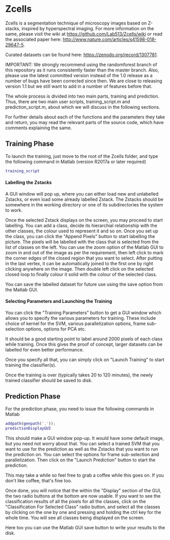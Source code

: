 # Zcells
Zcells is a segmentation technique of microscopy images based on Z-stacks, inspired by hyperspectral imaging.
For more information on the same, please visit the wiki at <https://github.com/Lab513/Zcells/wiki> or read the associated paper here: <http://www.nature.com/articles/s41598-018-29647-5>.

Curated datasets can be found here: <https://zenodo.org/record/1307781>.

IMPORTANT: We strongly recommend using the randomforest branch of this repository as it runs consistently faster than the master branch. Also, please use the latest committed version instead of the 1.0 release as a number of bugs have been corrected since then. We are close to releasing version 1.1 but we still want to add in a number of features before that.

The whole process is divided into two main parts, training and prediction. Thus, there are two main user scripts, training_script.m and prediction_script.m, about which we will discuss in the following sections.

For further details about each of the functions and the parameters they take and return, you may read the relevant parts of the source code, which have comments explaining the same.

## Training Phase
To launch the training, just move to the root of the Zcells folder, and type the following command in Matlab (version R2017a or later required)

`````matlab
training_script
`````

#### Labelling the Zstacks
A GUI window will pop up, where you can either load new and unlabelled Zstacks, or even load some already labelled Zstack. The Zstacks should be somewhere in the working directory or one of its subdirectories the system to work.

Once the selected Zstack displays on the screen, you may proceed to start labelling. You can add a class, decide its hierarchial relationship with the other classes, the colour used to represent it and so on. Once you set up the class, you can click the "Append Pixels" button to start labelling the picture. The pixels will be labelled with the class that is selected from the list of classes on the left. You can use the zoom option of the Matlab GUI to zoom in and out of the image as per the requirement, then left click to mark the corner edges of the closed region that you want to select. After putting in the last vertex, it can be automatically joined to the first one by right clicking anywhere on the image. Then double left click on the selected closed loop to finally colour it solid with the colour of the selected class.

You can save the labelled dataset for future use using the save option from the Matlab GUI.

#### Selecting Parameters and Launching the Training
You can click the "Training Parameters" button to get a GUI window which allows you to specify the various parameters for training. These include choice of kernel for the SVM, various parallelization options, frame sub-selection options, options for PCA etc.

It should be a good starting point to label around 2000 pixels of each class while training. Once this gives the proof of concept, larger datasets can be labelled for even better performance.

Once you specify all that, you can simply click on "Launch Training" to start training the classifier(s).

Once the training is over (typically takes 20 to 120 minutes), the newly trained classifier should be saved to disk.

## Prediction Phase
For the prediction phase, you need to issue the following commands in Matlab

`````matlab
addpath(genpath('.'));
predictionDisplayGUI
`````

This should make a GUI window pop-up. It would have some default image, but you need not worry about that. You can select a trained SVM that you want to use for the prediction as well as the Zstacks that you want to run the prediction on. You can select the options for frame sub-selection and parallelization. Then click on the "Launch Prediction" button to start the prediction. 

This may take a while so feel free to grab a coffee while this goes on. If you don't like coffee, that's fine too. 

Once done, you will notice that the within the "Display" section of the GUI, the two radio buttons at the bottom are now usable. If you want to see the classification results of all the pixels for all the classes, click on the "Classification For Selected Class" radio button, and select all the classes by clicking on the one by one and pressing and holding the ctrl key for the whole time. You will see all classes being displayed on the screen.

Here too you can use the Matlab GUI save button to write your results to the disk.
